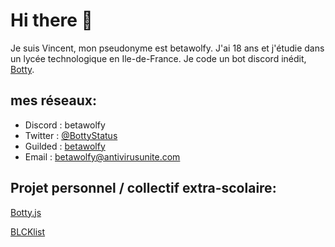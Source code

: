 # Hi there 👋

Je suis Vincent, mon pseudonyme est betawolfy. J'ai 18 ans et j'étudie dans un lycée technologique en Ile-de-France.
Je code un bot discord inédit, [Botty](https://github.com/Betawolfy/botty.js).

## mes réseaux: 

- Discord : betawolfy
- Twitter : [@BottyStatus](https://twitter.com/betawolfy_)
- Guilded : [betawolfy](https://www.guilded.gg/betawolfy)
- Email : [betawolfy@antivirusunite.com](mailto://betawolfy@antivirusunite.com)

## Projet personnel / collectif extra-scolaire: 

[Botty.js](https://github.com/Betawolfy/botty.js)

[BLCKlist](https://github.com/Betawolfy/BLCKlist)


